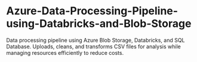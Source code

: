 # Azure-Data-Processing-Pipeline-using-Databricks-and-Blob-Storage
Data processing pipeline using Azure Blob Storage, Databricks, and SQL Database. Uploads, cleans, and transforms CSV files for analysis while managing resources efficiently to reduce costs.
